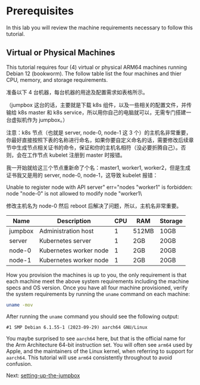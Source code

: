 # Prerequisites

In this lab you will review the machine requirements necessary to follow this tutorial.

## Virtual or Physical Machines

This tutorial requires four (4) virtual or physical ARM64 machines running Debian 12 (bookworm). The follow table list the four machines and thier CPU, memory, and storage requirements.

准备以下 4 台机器，每台机器的用途及配置需求如表格所示。

（jumpbox 这台的话，主要就是下载 k8s 组件，以及一些相关的配置文件，并传输给 k8s master 和 k8s service，所以用你自己的电脑就可以，无需专门搭建一台虚拟机作为 jumpbox。）

注意：k8s 节点（也就是 server, node-0, node-1 这 3 个）的主机名非常重要，你最好直接按照下表的名称进行命名，如果你要自定义命名的话，需要修改后续章节中生成节点相关证书的命令，保证和你的主机名相符（没必要折腾自己）。否则，会在工作节点 kubelet 注册到 master 时报错。

我一开始就给这三个节点重新命了个名：master1, worker1, worker2，但是生成证书我又是用的 server, node-0, node-1，这导致 kubelet 报错：

Unable to register node with API server" err="nodes \"worker1\" is forbidden: node \"node-0\" is not allowed to modify node \"worker1\

修改主机名为 node-0 然后 reboot 后解决了问题，所以，主机名非常重要。

| Name    | Description            | CPU | RAM   | Storage |
|---------|------------------------|-----|-------|---------|
| jumpbox | Administration host    | 1   | 512MB | 10GB    |
| server  | Kubernetes server      | 1   | 2GB   | 20GB    |
| node-0  | Kubernetes worker node | 1   | 2GB   | 20GB    |
| node-1  | Kubernetes worker node | 1   | 2GB   | 20GB    |

How you provision the machines is up to you, the only requirement is that each machine meet the above system requirements including the machine specs and OS version. Once you have all four machine provisioned, verify the system requirements by running the `uname` command on each machine:

```bash 
uname -mov
```

After running the `uname` command you should see the following output:

```text
#1 SMP Debian 6.1.55-1 (2023-09-29) aarch64 GNU/Linux
```

You maybe surprised to see `aarch64` here, but that is the official name for the Arm Architecture 64-bit instruction set. You will often see `arm64` used by Apple, and the maintainers of the Linux kernel, when referring to support for `aarch64`. This tutorial will use `arm64` consistently throughout to avoid confusion.

Next: [setting-up-the-jumpbox](02-jumpbox.md)
